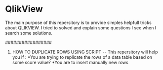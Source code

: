 # QlikView

The main purpose of this repersitory is to provide simples helpfull tricks about QLIKVIEW.
I tried to solved and explain some questions I see when I search some solutions.

#################
1. HOW TO DUPLICATE ROWS USING SCRIPT -- This repersitory will help you if :
    *You are trying to replicate the rows of a data table based on some score value?
    *You are to insert manually new rows
